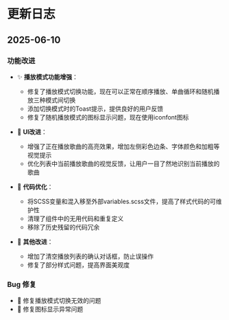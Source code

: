 # 更新日志

## 2025-06-10

### 功能改进

- ✨ **播放模式功能增强**：
  - 修复了播放模式切换功能，现在可以正常在顺序播放、单曲循环和随机播放三种模式间切换
  - 添加切换模式时的Toast提示，提供良好的用户反馈
  - 修复了随机播放模式的图标显示问题，现在使用iconfont图标

- 🎨 **UI改进**：
  - 增强了正在播放歌曲的高亮效果，增加左侧彩色边条、字体颜色和加粗等视觉提示
  - 优化列表中当前播放歌曲的视觉反馈，让用户一目了然地识别当前播放的歌曲

- 🧹 **代码优化**：
  - 将SCSS变量和混入移至外部variables.scss文件，提高了样式代码的可维护性
  - 清理了组件中的无用代码和重复定义
  - 移除了历史残留的代码冗余

- 🔧 **其他改进**：
  - 增加了清空播放列表的确认对话框，防止误操作
  - 修复了部分样式问题，提高界面美观度

### Bug 修复

- 🐛 修复播放模式切换无效的问题
- 🐛 修复图标显示异常问题
